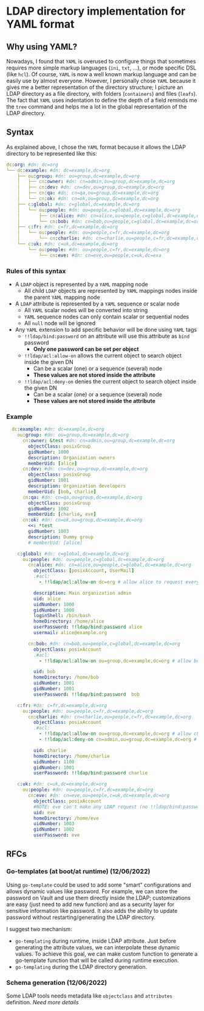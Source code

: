 # LDAP directory implementation for YAML format

## Why using YAML?
Nowadays, I found that `YAML` is overused to configure things that sometimes requires more simple markup languages (`ini`, `txt`, ...),
or mode specific DSL (like `hcl`). Of course, `YAML` is now a well known markup language and can be easily use by almost
everyone.
However, I personally chose `YAML` because it gives me a better representation of the directory structure;
I picture an LDAP directory as a file directory, with folders (`containers`) and files (`leafs`). The fact that `YAML`
uses indentation to define the depth of a field reminds me the `tree` command and helps me a lot in the global
representation of the LDAP directory.

## Syntax
As explained above, I chose the `YAML` format because it allows the LDAP directory to be represented like this:

```yaml
dc:org: #dn: dc=org
└── dc:example: #dn: dc=example,dc=org
    ├── ou:group: #dn: ou=group,dc=example,dc=org
    │   ├── cn:owner: #dn: cn=admin,ou=group,dc=example,dc=org      
    │   ├── cn:dev: #dn: cn=dev,ou=group,dc=example,dc=org
    │   ├── cn:qa: #dn: cn=qa,ou=group,dc=example,dc=org
    │   └── cn:ok: #dn: cn=ok,ou=group,dc=example,dc=org
    ├── c:global: #dn: c=global,dc=example,dc=org
    │   └── ou:people: #dn: ou=people,c=global,dc=example,dc=org
    │       ├── cn:alice: #dn: cn=alice,ou=people,c=global,dc=example,dc=org
    │       └── cn:bob: #dn: cn=bob,ou=people,c=global,dc=example,dc=org
    ├── c:fr: #dn: c=fr,dc=example,dc=org
    │   └── ou:people: #dn: ou=people,c=fr,dc=example,dc=org
    │       └── cn:charlie: #dn: cn=charlie,ou=people,c=fr,dc=example,dc=org
    └── c:uk: #dn: c=uk,dc=example,dc=org
        └── ou:people: #dn: ou=people,c=fr,dc=example,dc=org
            └── cn:eve: #dn: cn=eve,ou=people,c=uk,dc=exa
```

### Rules of this syntax

- A `LDAP` object is represented by a `YAML` mapping node
  - All child `LDAP` objects are represented by `YAML` mappings nodes inside the parent `YAML` mapping node
- A `LDAP` attribute is represented by a `YAML` sequence or scalar node
  - All `YAML` scalar nodes will be converted into string
  - `YAML` sequence nodes can only contain scalar or sequential nodes
  - All `null` node will be ignored
- Any `YAML` extension to add specific behavior will be done using `YAML` tags
  - `!!ldap/bind:password` on an attribute will use this attribute as `bind` password
    - **Only one password can be set per object**
  - `!!ldap/acl:allow-on` allows the current object to search object inside the given DN
    - Can be a scalar (one) or a sequence (several) node
    - **These values are not stored inside the attribute**
  - `!!ldap/acl:deny-on` denies the current object to search object inside the given DN
    - Can be a scalar (one) or a sequence (several) node
    - **These values are not stored inside the attribute**

### Example

```yaml
  dc:example: #dn: dc=example,dc=org
    ou:group: #dn: ou=group,dc=example,dc=org
      cn:owner: &test #dn: cn=admin,ou=group,dc=example,dc=org      
        objectClass: posixGroup
        gidNumber: 1000
        description: Organization owners
        memberUid: [alice]
      cn:dev: #dn: cn=dev,ou=group,dc=example,dc=org
        objectClass: posixGroup
        gidNumber: 1001
        description: Organization developers
        memberUid: [bob, charlie]
      cn:qa: #dn: cn=qa,ou=group,dc=example,dc=org
        objectClass: posixGroup
        gidNumber: 1002
        memberUid: [charlie, eve]
      cn:ok: #dn: cn=ok,ou=group,dc=example,dc=org
        <<: *test
        gidNumber: 1003
        description: Dummy group
        # memberUid: [alice]

    c:global: #dn: c=global,dc=example,dc=org
      ou:people: #dn: ou=people,c=global,dc=example,dc=org
        cn:alice: #dn: cn=alice,ou=people,c=global,dc=example,dc=org
          objectClass: [posixAccount, UserMail]
          .#acl:
            - !!ldap/acl:allow-on dc=org # allow alice to request everything

          description: Main organization admin
          uid: alice
          uidNumber: 1000
          gidNumber: 1000
          loginShell: /bin/bash
          homeDirectory: /home/alice
          userPassword: !!ldap/bind:password alice
          usermail: alice@example.org

        cn:bob: #dn: cn=bob,ou=people,c=global,dc=example,dc=org
          objectClass: posixAccount
          .#acl:
            - !!ldap/acl:allow-on ou=group,dc=example,dc=org # allow bob request only for user groups

          uid: bob
          homeDirectory: /home/bob
          uidNumber: 1001
          gidNumber: 1001
          userPassword: !!ldap/bind:password  bob

    c:fr: #dn: c=fr,dc=example,dc=org
      ou:people: #dn: ou=people,c=fr,dc=example,dc=org
        cn:charlie: #dn: cn=charlie,ou=people,c=fr,dc=example,dc=org
          objectClass: posixAccount
          .#acl:
            - !!ldap/acl:allow-on ou=group,dc=example,dc=org # allow charlie request for all groups...
            - !!ldap/acl:deny-on cn=admin,ou=group,dc=example,dc=org # ...but  to owner group

          uid: charlie
          homeDirectory: /home/charlie
          uidNumber: 1100
          gidNumber: 1001
          userPassword: !!ldap/bind:password charlie

    c:uk: #dn: c=uk,dc=example,dc=org
      ou:people: #dn: ou=people,c=fr,dc=example,dc=org
        cn:eve: #dn: cn=eve,ou=people,c=uk,dc=example,dc=org
          objectClass: posixAccount
          #NOTE: eve can't make any LDAP request (no !!ldap/bind:password field)
          uid: eve
          homeDirectory: /home/eve
          uidNumber: 1003
          gidNumber: 1002
          userPassword: eve
```

## RFCs
### Go-templates (at boot/at runtime) (12/06/2022)
Using `go-template` could be used to add some "smart" configurations and allows dynamic values like password. For example,
we can store the password on Vault and use them directly inside the LDAP; customizations are easy (just need to add new 
function) and as a security layer for sensitive information like password. It also adds the ability to update password
without restarting/generating the LDAP directory.

I suggest two mechanism:
- `go-templating` during runtime, inside LDAP attribute. Just before generating the attribute values, we can interpolate
  these dynamic values. To achieve this goal, we can make custom function to generate a go-template function that will
  be called during runtime execution.
- `go-templating` during the LDAP directory generation.

### Schema generation (12/06/2022)
Some LDAP tools needs metadata like `objectclass` and `attributes` definition. _Need more details_
